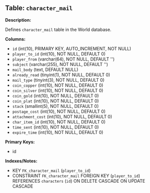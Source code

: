 ## Table: `character_mail`

**Description:**

Defines `character_mail` table in the World database.

**Columns:**
- `id` (int(10), PRIMARY KEY, AUTO_INCREMENT, NOT NULL)
- `player_to_id` (int(10), NOT NULL, DEFAULT 0)
- `player_from` (varchar(64), NOT NULL, DEFAULT '')
- `subject` (varchar(255), NOT NULL, DEFAULT '')
- `mail_body` (text, DEFAULT NULL)
- `already_read` (tinyint(1), NOT NULL, DEFAULT 0)
- `mail_type` (tinyint(3), NOT NULL, DEFAULT 0)
- `coin_copper` (int(10), NOT NULL, DEFAULT 0)
- `coin_silver` (int(10), NOT NULL, DEFAULT 0)
- `coin_gold` (int(10), NOT NULL, DEFAULT 0)
- `coin_plat` (int(10), NOT NULL, DEFAULT 0)
- `stack` (smallint(5), NOT NULL, DEFAULT 0)
- `postage_cost` (int(10), NOT NULL, DEFAULT 0)
- `attachment_cost` (int(10), NOT NULL, DEFAULT 0)
- `char_item_id` (int(10), NOT NULL, DEFAULT 0)
- `time_sent` (int(10), NOT NULL, DEFAULT 0)
- `expire_time` (int(10), NOT NULL, DEFAULT 0)

**Primary Keys:**
- id

**Indexes/Notes:**
- KEY `FK_character_mail` (`player_to_id`)
- CONSTRAINT `FK_character_mail` FOREIGN KEY (`player_to_id`) REFERENCES `characters` (`id`) ON DELETE CASCADE ON UPDATE CASCADE